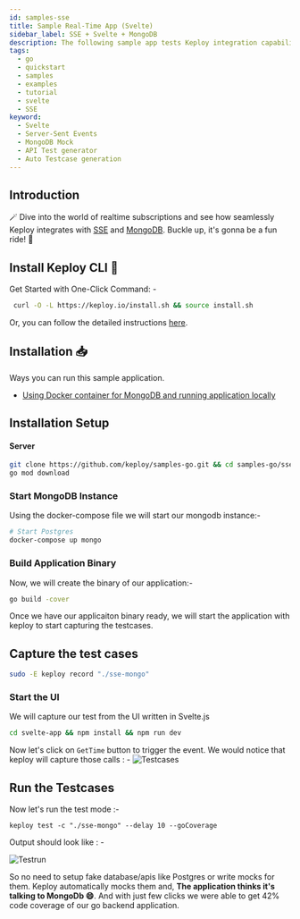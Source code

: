 ```yaml
---
id: samples-sse
title: Sample Real-Time App (Svelte)
sidebar_label: SSE + Svelte + MongoDB
description: The following sample app tests Keploy integration capabilities with realtime subscriptions such as SSE
tags:
  - go
  - quickstart
  - samples
  - examples
  - tutorial
  - svelte
  - SSE
keyword:
  - Svelte
  - Server-Sent Events
  - MongoDB Mock
  - API Test generator
  - Auto Testcase generation
---
```


<head>
  <title> SSE + Svelte + MongoDB | Keploy Docs</title>
  <meta charSet="utf-8" />
</head>

## Introduction

🪄 Dive into the world of realtime subscriptions and see how seamlessly Keploy integrates with [SSE](https://developer.mozilla.org/en-US/docs/Web/API/Server-sent_events) and [MongoDB](https://www.mongodb.com/). Buckle up, it's gonna be a fun ride! 🎢

## Install Keploy CLI 🚀

Get Started with One-Click Command: -

```bash
 curl -O -L https://keploy.io/install.sh && source install.sh
```

Or, you can follow the detailed instructions [here](https://keploy.io/docs/server/installation/).

## Installation 📥

Ways you can run this sample application.

- [Using Docker container for MongoDB and running application locally](#installation-setup)

## Installation Setup

#### Server

```bash
git clone https://github.com/keploy/samples-go.git && cd samples-go/sse-svelte
go mod download
```

### Start MongoDB Instance

Using the docker-compose file we will start our mongodb instance:-

```bash
# Start Postgres
docker-compose up mongo
```

### Build Application Binary

Now, we will create the binary of our application:-

```bash
go build -cover
```

Once we have our applicaiton binary ready, we will start the application with keploy to start capturing the testcases.

## Capture the test cases

```bash
sudo -E keploy record "./sse-mongo"
```

### Start the UI

We will capture our test from the UI written in Svelte.js

```bash
cd svelte-app && npm install && npm run dev
```

Now let's click on `GetTime` button to trigger the event. We would notice that keploy will capture those calls : -
![Testcases](https://github.com/keploy/samples-go/raw/main/sse-svelte/img/testcase.png?raw=true)

## Run the Testcases

Now let's run the test mode :-

```shell
keploy test -c "./sse-mongo" --delay 10 --goCoverage
```

Output should look like : -

![Testrun](https://github.com/keploy/samples-go/raw/main/sse-svelte/img/testrun.png?raw=true)

So no need to setup fake database/apis like Postgres or write mocks for them. Keploy automatically mocks them and, **The application thinks it's talking to MongoDb 😄**. And with just few clicks we were able to get 42% code coverage of our go backend application.
